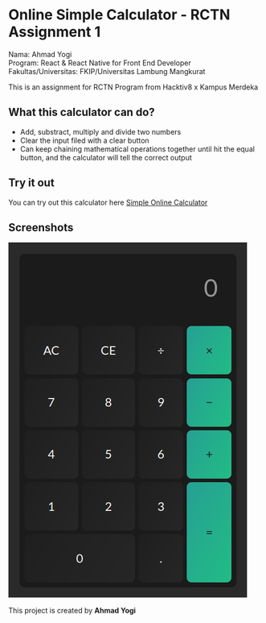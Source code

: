 # Online Simple Calculator - RCTN Assignment 1

Nama: Ahmad Yogi  
Program: React & React Native for Front End Developer  
Fakultas/Universitas: FKIP/Universitas Lambung Mangkurat  

This is an assignment for RCTN Program from Hacktiv8 x Kampus Merdeka

## What this calculator can do?
- Add, substract, multiply and divide two numbers
- Clear the input filed with a clear button
- Can keep chaining mathematical operations together until hit the equal button, and the calculator will tell the correct output

## Try it out
You can try out this calculator here [Simple Online Calculator](https://ahmadyogi543.github.io/simple-online-calculator)

## Screenshots
![Interface](images/screenshot.png)

This project is created by __Ahmad Yogi__
